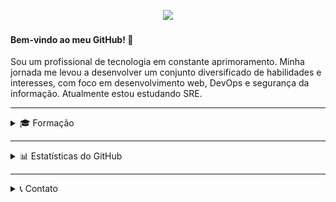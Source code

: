 <p align="center">
<img src="https://github.com/user-attachments/assets/d32a11de-2265-45a2-a861-3dd117be0eb3" width=540>
</p>

#### Bem-vindo ao meu GitHub! 👋

Sou um profissional de tecnologia em constante aprimoramento. Minha jornada me levou a desenvolver um conjunto diversificado de habilidades e interesses, com foco em desenvolvimento web, DevOps e segurança da informação. Atualmente estou estudando SRE.

---

<details>
<summary>🎓 Formação</summary>
<br>

> <table>
>  <tr>
>    <td> <a href="#"> <img src="https://github.com/user-attachments/assets/bc581641-3815-448f-8ce8-18882751f6e1" height=14> <a/> </td>
>   </tr> 
> </table>
> <details>
> <summary>🖥️ Análise e Desenvolvimento de Sistemas</summary>
> <br>
> <b>Graduação com foco em Project-Based Learning (PBL)</b>
> 
> <br>Data de início: 15/08/2023
> <br>
> Data de conclusão: 30/06/2025<br>
>
> <b>Resumo</b><br>
>
> * Desenvolvi meu conhecimento teórico e minhas habilidades de programação e de arquitetura de sistemas;
> * O trabalho em equipe era fortemente incentivado. Busquei ser comunicativo e usar linguagem clara;
>
> </details>
>
> <details>
> <summary>📚 Nano Courses</summary>
> <br>
> <b>Cursos de curta duração</b>
> <br><br>
>
> * Algoritmos: Aprenda a programar
> * Banco de Dados Oracle
> * Big Data
> * Big Data & Analytics
> * Biohacking, Deep Web e Criptografia
> * Blockchain
> * Blockchain Advanced
> * Cloud Fundamentals, Administration and Solution Architect
> * Códigos de Alta Performance
> * Compliance e Quality Assurance
> * Comunicação e Semiótica
> * Cybersecurity
> * Cybersecurity Hacker Skills
> * Data Visualization
> * Design Thinking
> * DevOps & Agile Culture
> * Django Web Framework
> * Engenharia de Software
> * Estatística para Soluções em TI
> * Estruturas de Computadores
> * Ethical Hacking
> * Front End
> * Infraestrutura e Interconectividade
> * Inteligência Artificial e Computacional
> * Inteligência e Contrainteligência
> * Java Advanced Frameworks
> * Java Development
> * Java Fundamentos
> * Leadership Communication
> * Linux Fundamentos
> * Programação em Banco de Dados
> * Programação para Jogos Digitais
> * Python
> * Python Development
> * Resolvendo Problemas com Matemática
> * Responsive Web Development
> * Sensores e Circuitos Digitais
> * Services Architecture / API / Mobile Architecture
> * Soluções Tecnológicas Emergentes
> * User Experience
> * Wordpress na Prática
>
> </details>
>
> <details>
> <summary>🔍 Future Makers</summary>
> <br>
> <b>Iniciação Científica</b>
> <br><br>
> Fiz parte de uma equipe que desenvolveu um jogo que se comunicava com um serviço de visão computacional para registrar eventos de reciclagem. A cada reciclagem, era gerado um QR Code, e o jogo
> era capaz de abrir a câmera do dispositivo para escanear o código, que era convertido em alimento para um pet virtual.
> <br><br>
> <b>Ferramentas</b><br><br>
>
> <b>🎮 Unity</b>:
> * Comunicação com backend .NET por requisições HTTP;
> * Comunicação com serviço de visão computacional por scan de QR Code;
> * Desenvolvimento do jogo para sistemas Android.
> 
> <b>🔋 .NET</b>:
> * Comunicação com MongoDB;
> * Login e registro de usuários;
> * Registro de reciclagens.
> * Validação da assinatura digital do serviço de visão computacional;
> 
> <b>💾 MongoDB</b>:
> * Armazenamento de dados dos jogadores;
> * Armazenamento de registros de reciclagem.
> 
> <b>📷 Roboflow</b>:
> * Roboflow Inference Server com Python, para reconhecimento de imagens de material reciclável;
> * Comunicação com backend por envio de assinatura digital e dados de reciclagem;
> * Flask Web App para exibição de QR Code.
> 
> <b>🌩️ Microsoft Azure</b>:
> * Hospedagem de backend em máquina virtual;
> * Hospedagem do serviço de visão computacional em máquina virtual;
> * Hospedagem de MongoDB em Azure Cosmos DB.
>
> ---
> <table>
>  <tr>
>    <td> <a href="#"><img src="https://github.com/user-attachments/assets/cb6cedcb-56f4-49cc-b696-e1a710593d35" height=14><a/> </td>
>   </tr> 
> </table>
>
> <details>
> <summary>☕ Web Back-End (Java) - Santander Coders 2023 | 2º Semestre</summary>
> <br>
> <b>Formação online síncrona</b>
> 
> <br>Carga horária: 324 horas
> <br>
> <br>Data de início: 09/01/2024
> <br>
> Data de conclusão: 22/05/2024<br>
> 
> <b>Resumo</b><br>
> 
> * Criação e consumo de APIs RESTful;
> * Gestão de dependências e empacotamento (Gradle e Maven);
> * Java Date and Time;
> * Java Threads;
> * Padrões de projeto;
> * Princípios SOLID;
> * Programação funcional;
> * Programação Web;
> * Spring Framework;
> * Testes automatizados (JUnit, Mockito e Selenium).
> </details>
> 
> 
> <details>
> <summary>♻️ DevOps - Santander Coders 2024 | 1º Semestre</summary>
> <br>
> <b>Formação online síncrona</b>
> 
> <br>Carga horária: 324 horas
> <br>
> <br>Data de início: 31/07/2024
> <br>
> Data de conclusão: 04/12/2024<br>
> 
> <b>Resumo</b><br>
> 
> <b>🐧 Linux</b>:
> * Configuração de servidores web (Apache e NGINX);
> * Configurações de rede;
> * Gerenciamento de processos;
> * Particionamento de disco;
> * Shell scripts (automação de tarefas);
> * Sistema de arquivos.
> 
> <b>🔶 Git</b>:
> * GitHub Actions (automatização de fluxos de trabalho - implantação e testes);
> * Padronização de nomenclatura para branches e commits;
> * Serialização de dados (YAML e JSON).
> 
> <b>🌐 Redes</b>:
> * Cálculos de sub-rede;
> * Infraestrutura e dispositivos;
> * Modelos OSI e TCP/IP;
> * Segurança de rede.
> 
> <b>🐋 Conteinerização</b>:
> * Docker.
> 
> <b>⚙️ Provisionamento como Código</b>:
> * Terraform.
> 
> <b>☁️ Serviços Cloud (AWS)</b>:
> * EC2 (virtualização);
> * IAM (controle de acesso);
> * Lambda (execução de código);
> * RDS (bancos de dados relacionais);
> * S3 (armazenamento);
> * SNS (entrega de mensagens);
> * SQS (enfileiramento de mensagens);
> * Well-Architected Framework.
> </details>

> ---

> <table>
>  <tr>
>    <td> <a href="#"><img src="https://github.com/user-attachments/assets/ca36fc1f-0533-4076-bf2f-2a42f3928990" height=14><a/> </td>
>   </tr> 
> </table>
> 
> <details>
> <summary>💻 Tecnologia e Desenvolvimento Pessoal</summary>
> <br>
> 
> * [Certificado de Conclusão](https://cursos.alura.com.br/user/igor-ribeiro2334/fullCertificate/9e0f7587c327aab62f9e18b0ba66617e)
> 
> </details>

> ---

> <table>
>  <tr>
>    <td> <a href="#"><img src="https://github.com/user-attachments/assets/f7e65f68-aced-4ae4-b4bd-6bb6330bb5a1" height=9><a/> </td>
>   </tr> 
> </table>
> 
> <details>
> <summary>🔐 Ciência de Dados e Segurança Cibernética</summary>
> <br>
> 
> * [Perfil](https://www.coursera.org/user/2c2c42d8f55a9ce8a37d38fe9e82aed9)
> 
> </details>

</details>

---

<details>
<summary>📊 Estatísticas do GitHub</summary>
<br>
    
<div align="center">
    
  <img height=200 src="https://github-readme-stats.vercel.app/api?username=igor-u&theme=cobalt2&hide_border=true&include_all_commits=false&count_private=false&show=prs_merged&rank_icon=github&text_bold=false&bg_color=000000&title_color=9B0000&text_color=DBDBDB" alt="Igor Ribeiro's GitHub Stats"/>
  <img height=200 src="https://github-readme-stats.vercel.app/api/top-langs/?username=igor-u&hide_progress=false&theme=cobalt2&hide_border=true&include_all_commits=false&count_private=false&layout=compact&langs_count=10&bg_color=000000&title_color=9B0000&text_color=DBDBDB" alt="Most Used Languages"/>
  
</div>

</details>

---

<details>
<summary>📞 Contato</summary>

<br>

> [![Gmail](assets/Gmail.svg)](mailto:igor.ribeiro2334@gmail.com)
> |---|
> [![LinkedIn](assets/LinkedIn.svg)](https://www.linkedin.com/in/igorribeiro12/)

</details>
